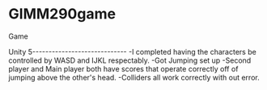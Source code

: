 # GIMM290game
 Game

Unity 5-----------------------------
-I completed having the characters be controlled by WASD and IJKL respectably.
-Got Jumping set up
-Second player and Main player both have scores that operate correctly off of jumping above the other's head.
-Colliders all work correctly with out error.
